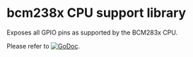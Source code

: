 # bcm238x CPU support library

Exposes all GPIO pins as supported by the BCM283x CPU.

Please refer to
[![GoDoc](https://godoc.org/github.com/maruel/dlibox/go/pio/host/bcm283x?status.svg)](https://godoc.org/github.com/maruel/dlibox/go/pio/host/bcm283x).
